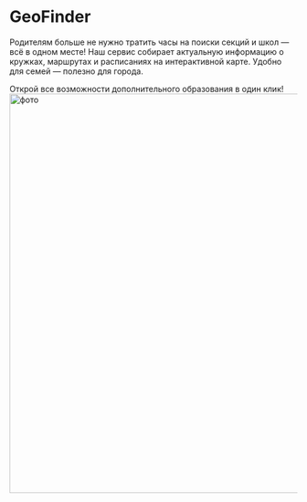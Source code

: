 # GeoFinder
Родителям больше не нужно тратить часы на поиски секций и школ — всё в одном месте!
Наш сервис собирает актуальную информацию о кружках, маршрутах и расписаниях на интерактивной карте.
Удобно для семей — полезно для города.

Открой все возможности дополнительного образования в один клик!
<img width="914" height="700" alt="фото" src="https://github.com/user-attachments/assets/44c68346-69ec-4db2-9981-cc3bb276afc3" />
